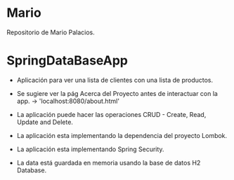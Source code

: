 # Mario
Repositorio de Mario Palacios.

# SpringDataBaseApp

- Aplicación para ver una lista de clientes con una lista de productos.

- Se sugiere ver la pág Acerca del Proyecto antes de interactuar con la app. -> 'localhost:8080/about.html'

- La aplicación puede hacer las operaciones CRUD - Create, Read, Update and Delete.

- La aplicación esta implementando la dependencia del proyecto Lombok.

- La aplicación esta implementando Spring Security. 

- La data está guardada en memoria usando la base de datos H2 Database.
